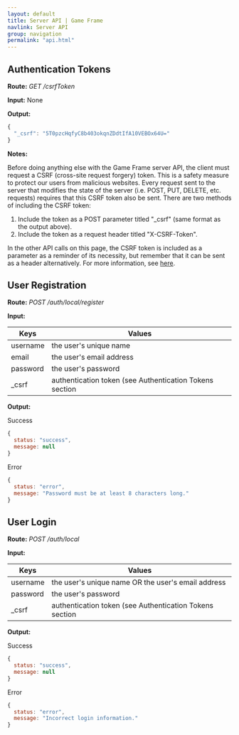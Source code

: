 ```yaml
---
layout: default
title: Server API | Game Frame
navlink: Server API
group: navigation
permalink: "api.html"
---
```


## Authentication Tokens

**Route:** _GET /csrfToken_

**Input:** None

**Output:**

```js
{
  "_csrf": "5T0pzcHqfyC8b403okqnZDdtIfA10VEBOx64U=" 
}
```

**Notes:**

Before doing anything else with the Game Frame server API, the client must request a CSRF (cross-site request forgery) token. This is a safety measure to protect our users from malicious websites. Every request sent to the server that modifies the state of the server (i.e. POST, PUT, DELETE, etc. requests) requires that this CSRF token also be sent. There are two methods of including the CSRF token:

1. Include the token as a POST parameter titled "_csrf" (same format as the output above).
2. Include the token as a request header titled "X-CSRF-Token".

In the other API calls on this page, the CSRF token is included as a parameter as a reminder of its necessity, but remember that it can be sent as a header alternatively. For more information, see [here](http://sailsjs.org/#!documentation/config.csrf).

## User Registration

**Route:** _POST /auth/local/register_

**Input:**

| Keys | Values |
| ---- | ------ |
| username | the user's unique name |
| email | the user's email address |
| password | the user's password |
| _csrf | authentication token (see Authentication Tokens section |

**Output:**

Success

```js
{
  status: "success",
  message: null 
}
```

Error

```js
{
  status: "error",
  message: "Password must be at least 8 characters long." 
}
```

## User Login

**Route:** _POST /auth/local_

**Input:**

| Keys | Values |
| ---- | ------ |
| username | the user's unique name OR the user's email address |
| password | the user's password |
| _csrf | authentication token (see Authentication Tokens section |

**Output:**

Success

```js
{
  status: "success",
  message: null 
}
```

Error

```js
{
  status: "error",
  message: "Incorrect login information." 
}
```
